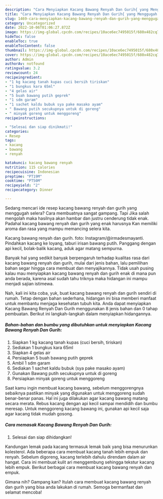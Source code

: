 ```yaml
---
description: "Cara Menyiapkan Kacang Bawang Renyah Dan Gurih{ yang Menggugah Selera,  Menu Buat lebaran"
title: "Cara Menyiapkan Kacang Bawang Renyah Dan Gurih{ yang Menggugah Selera,  Menu Buat lebaran"
slug: 1469-cara-menyiapkan-kacang-bawang-renyah-dan-gurih-yang-menggugah-selera-menu-buat-lebaran
category: Uncategorized
date: 2022-10-06T01:06:27.872Z
image: https://img-global.cpcdn.com/recipes/10ace6ec7495015f/680x482cq70/kacang-bawang-renyah-dan-gurih-foto-resep-utama.jpg
hideToc: false
enableToc: true
enableTocContent: false
thumbnail: https://img-global.cpcdn.com/recipes/10ace6ec7495015f/680x482cq70/kacang-bawang-renyah-dan-gurih-foto-resep-utama.jpg
cover: https://img-global.cpcdn.com/recipes/10ace6ec7495015f/680x482cq70/kacang-bawang-renyah-dan-gurih-foto-resep-utama.jpg
author: Admin
authorAv: notfound
ratingvalue: 3.2
reviewcount: 24
recipeingredient:
- "1 kg kacang tanah kupas cuci bersih tiriskan"
- "1 bungkus kara 65ml"
- "4 gelas air"
- "5 buah bawang putih geprek"
- "1 sdm garam"
- "1 sachet kaldu bubuk sya pake masako ayam"
- " Bawang putih secukupnya untuk di goreng"
- " minyak goreng untuk menggoreng"
recipeinstructions:

- "Selesai dan siap dinikmati!"
categories:
- Resep
tags:
- kacang
- bawang
- renyah

katakunci: kacang bawang renyah 
nutrition: 115 calories
recipecuisine: Indonesian
preptime: "PT19M"
cooktime: "PT50M"
recipeyield: "2"
recipecategory: Dinner

---
```



Sedang mencari ide resep kacang bawang renyah dan gurih yang menggugah selera? Cara membuatnya sangat gampang. Tapi Jika salah mengolah maka hasilnya akan hambar dan justru cenderung tidak enak. Padahal kacang bawang renyah dan gurih yang enak harusnya Kan memiliki aroma dan rasa yang mampu memancing selera kita.


Kacang bawang renyah dan gurih. foto: Instagram/@irmadesmayanti. Pindahkan kacang ke loyang, taburi irisan bawang putih. Panggang dengan api kecil, bolak-balik kacang, aduk agar matang sempurna.

Banyak hal yang sedikit banyak berpengaruh terhadap kualitas rasa dari kacang bawang renyah dan gurih, mulai dari jenis bahan, lalu pemilihan bahan segar hingga cara membuat dan menyajikannya. Tidak usah pusing kalau mau menyiapkan kacang bawang renyah dan gurih enak di mana pun anda berada, karena asal sudah tahu triknya maka hidangan ini mampu menjadi sajian istimewa.


Nah, kali ini kita coba, yuk, buat kacang bawang renyah dan gurih sendiri di rumah. Tetap dengan bahan sederhana, hidangan ini bisa memberi manfaat untuk membantu menjaga kesehatan tubuh kita. Anda dapat menyiapkan Kacang Bawang Renyah Dan Gurih menggunakan 8 jenis bahan dan 0 tahap pembuatan. Berikut ini langkah-langkah dalam menyiapkan hidangannya.

<!--inarticleads1-->

##### Bahan-bahan dan bumbu yang dibutuhkan untuk menyiapkan Kacang Bawang Renyah Dan Gurih:

1. Siapkan 1 kg kacang tanah kupas (cuci bersih, tiriskan)
1. Sediakan 1 bungkus kara 65ml
1. Siapkan 4 gelas air
1. Persiapkan 5 buah bawang putih geprek
1. Ambil 1 sdm garam
1. Sediakan 1 sachet kaldu bubuk (sya pake masako ayam)
1. Gunakan  Bawang putih secukupnya untuk di goreng
1. Persiapkan  minyak goreng untuk menggoreng


Saat kamu ingin membuat kacang bawang, sebelum menggorengnya sebaiknya pastikan minyak yang digunakan untuk menggoreng sudah benar-benar panas. Hal ini juga dilakukan agar kacang bawang matang secara merata. Rebus kacang dengan api kecil sampai mendidih dan bumbu meresap. Untuk menggoreng kacang bawang ini, gunakan api kecil saja agar kacang tidak mudah gosong. 

<!--inarticleads2-->

##### Cara memasak Kacang Bawang Renyah Dan Gurih:


1. Selesai dan siap dihidangkan!

Kandungan lemak pada kacang termasuk lemak baik yang bisa menurunkan kolesterol. Ada beberapa cara membuat kacang tanah lebih empuk dan renyah. Sebelum digoreng, kacang terlebih dahulu direndam dalam air hangat. Cara ini membuat kulit ari menggembung sehingga tekstur kacang lebih empuk. Berikut berbagai cara membuat kacang bawang renyah dan empuk. 

Gimana nih? Gampang kan? Itulah cara membuat kacang bawang renyah dan gurih yang bisa anda lakukan di rumah. Semoga bermanfaat dan selamat mencoba!
